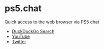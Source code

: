 # ps5.chat

Quick access to the web browser via PS5 chat

- [DuckDuckGo Search](https://duckduckgo.com/&kp=1&t=elementary)
- [YouTube](https://youtube.com)
- [Twitter](https://twitter.com)
